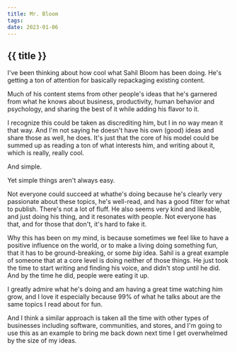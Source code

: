 ```yaml
---
title: Mr. Bloom
tags: 
date: 2023-01-06
---
```


## {{ title }}

I've been thinking about how cool what Sahil Bloom has been doing. He's getting a ton of attention for basically repackaging existing content.

Much of his content stems from other people's ideas that he's garnered from what he knows about business, productivity, human behavior and psychology, and sharing the best of it while adding his flavor to it. 

I recognize this could be taken as discrediting him, but I in no way mean it that way. And I'm not saying he doesn't have his own (good) ideas and share those as well, he does. It's just that the core of his model could be summed up as reading a ton of what interests him, and writing about it, which is really, really cool.

And simple.

Yet simple things aren't always easy.

Not everyone could succeed at whathe's doing because he's clearly very passionate about these topics, he's well-read, and has a good filter for what to publish. There's not a lot of fluff. He also seems very kind and likeable, and just doing his thing, and it resonates with people. Not everyone has that, and for those that don't, it's hard to fake it.

Why this has been on my mind, is because sometimes we feel like to have a positive influence on the world, or to make a living doing something fun, that it has to be ground-breaking, or some *big* idea. Sahil is a great example of someone that at a core level is doing neither of those things. He just took the time to start writing and finding his voice, and didn't stop until he did. And by the time he did, people were eating it up.

I greatly admire what he's doing and am having a great time watching him grow, and I love it especially because 99% of what he talks about are the same topics I read about for fun.

And I think a similar approach is taken all the time with other types of businesses including software, communities, and stores, and I'm going to use this as an example to bring me back down next time I get overwhelmed by the size of my ideas.

